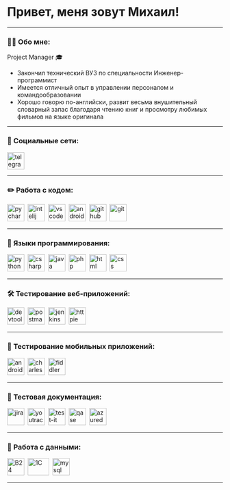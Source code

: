 # Привет, меня зовут Михаил!

---

### 👨‍💻 Обо мне:
Project Manager 🎓
- Закончил технический ВУЗ по специальности Инженер-программист
- Имеется отличный опыт в управлении персоналом и командообразовании
- Хорошо говорю по-английски, развит весьма внушительный словарный запас благодаря чтению книг и просмотру любимых фильмов на языке оригинала

---
### 🤝 Социальные сети:

  <div id="badges">
    <a href="https://t.me/m_markelov" target="_blank">
      <img src="https://cdn-icons-png.flaticon.com/512/2111/2111646.png" width="40" height="40" alt="telegram" />
    </a>
  </div>
  
---
### ✏️ Работа с кодом:

<div>
  <img src="https://seeklogo.com/images/P/pycharm-logo-51B1427388-seeklogo.com.png" title="pycharm" alt="pycharm" width="40" height="40"/>&nbsp
  <img src="https://seeklogo.com/images/I/intellij-idea-logo-F0395EF783-seeklogo.com.png" title="intelij" alt="intelij" width="40" height="40"/>&nbsp
  <img src="https://cdn.jsdelivr.net/gh/devicons/devicon/icons/vscode/vscode-original.svg" title="vscode" alt="vscode" width="40" height="40"/>&nbsp
  <img src="https://cdn.jsdelivr.net/gh/devicons/devicon/icons/androidstudio/androidstudio-original.svg" title="android-studio" alt="android-studio" width="40" height="40"/>&nbsp
  <img src="https://seeklogo.com/images/G/github-logo-5F384D0265-seeklogo.com.png" title="github" alt="github" width="40" height="40"/>&nbsp
  <img src="https://cdn.jsdelivr.net/gh/devicons/devicon/icons/git/git-original.svg" title="git" alt="git" width="40" height="40"/>&nbsp
  </div>

---
### 💎 Языки программирования:

<div>
  <img src="https://seeklogo.com/images/P/python-logo-A32636CAA3-seeklogo.com.png" title="python" alt="python" width="40" height="40"/>&nbsp
  <img src="https://seeklogo.com/images/C/c-sharp-c-logo-02F17714BA-seeklogo.com.png" title="csharp" alt="csharp" width="40" height="40"/>&nbsp
  <img src="https://seeklogo.com/images/J/java-logo-7F8B35BAB3-seeklogo.com.png" title="java" alt="java" width="40" height="40"/>&nbsp
  <img src="https://seeklogo.com/images/P/php-logo-DC4A01DBB6-seeklogo.com.png" title="php" alt="php" width="40" height="40"/>&nbsp
  <img src="https://seeklogo.com/images/H/html5-logo-EF92D240D7-seeklogo.com.png" title="html" alt="html" width="40" height="40"/>&nbsp
  <img src="https://media2.dev.to/dynamic/image/width=800%2Cheight=%2Cfit=scale-down%2Cgravity=auto%2Cformat=auto/https%3A%2F%2Fdev-to-uploads.s3.amazonaws.com%2Fuploads%2Farticles%2F7j353v8xe1h861uc5i53.png" title="css" alt="css" width="40" height="40"/>&nbsp
  </div>

---

### 🛠 Тестирование веб-приложений:

<div>
  <img src="https://d33wubrfki0l68.cloudfront.net/38b5c953a4667366685d55db55d057c86db1fc54/a0fdc/static/acae6b24d940347661ca901ea07f47c1/chrome-dev-logo-icon.png" title="devtools" alt="devtools" width="40" height="40"/>&nbsp
  <img src="https://seeklogo.com/images/P/postman-logo-0087CA0D15-seeklogo.com.png" title="postman" alt="postman" width="40" height="40"/>&nbsp
  <img src="https://seeklogo.com/images/J/jenkins-logo-07C99BD83D-seeklogo.com.png" title="jenkins" alt="jenkins" width="40" height="40"/>&nbsp
  <img src="https://seeklogo.com/images/H/httpie-logo-D61E796AC2-seeklogo.com.png" title="httpie" alt="httpie" width="40" height="40"/>&nbsp
</div>

---

### 📱 Тестирование мобильных приложений:

<div>
  <img src="https://cdn.jsdelivr.net/gh/devicons/devicon/icons/androidstudio/androidstudio-original.svg" title="android-studio" alt="android-studio" width="40" height="40"/>&nbsp
  <img src="https://cdn.icon-icons.com/icons2/3053/PNG/512/charles_proxy_macos_bigsur_icon_190302.png" title="charles-proxy" alt="charles-proxy" width="40" height="40"/>&nbsp
  <img src="https://www.megaleechers.com/storage/Fiddler-Everywhere-Icon.png" title="fiddler" alt="fiddler" width="40" height="40"/>&nbsp
</div>

---
### 📁 Тестовая документация:

<div>
  <img src="https://cdn.jsdelivr.net/gh/devicons/devicon/icons/jira/jira-original.svg" title="jira" alt="jira" width="40" height="40"/>&nbsp
  <img src="https://upload.wikimedia.org/wikipedia/commons/thumb/8/8d/YouTrack_Icon.svg/1024px-YouTrack_Icon.svg.png?20200803082248" title="youtrack" alt="youtrack" width="40" height="40"/>&nbsp
  <img src="https://docs.testit.software/images/testit_logo_icon_blue.png" title="test-it" alt="test-it" width="40" height="40"/>&nbsp
  <img src="https://luna1.co/eb0187.png" title="qase" alt="qase" width="40" height="40"/>&nbsp
   <img src="https://seeklogo.com/images/A/azure-devops-logo-E7364216A7-seeklogo.com.png" title="azuredevops" alt="azuredevops" width="40" height="40"/>&nbsp
</div>

---

### 💾 Работа с данными:

<div>
  <img src="https://icons-for-free.com/iff/png/256/Bitrix24-1329545814448354354.png" title="Bitrix24" alt="B24" width="40" height="40"/>&nbsp
  <img src="https://seeklogo.com/images/1/1c-logo-AB2270806B-seeklogo.com.png" title="1C" alt="1C" width="50" height="40"/>&nbsp
  <img src="https://cdn.jsdelivr.net/gh/devicons/devicon/icons/mysql/mysql-original.svg" title="mysql" alt="mysql" width="40" height="40"/>&nbsp
</div>

---
